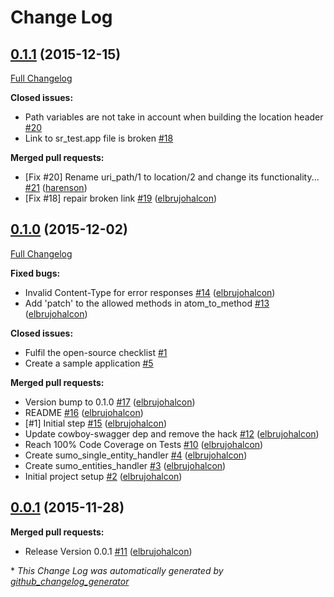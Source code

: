 # Change Log

## [0.1.1](https://github.com/inaka/sumo_rest/tree/0.1.1) (2015-12-15)
[Full Changelog](https://github.com/inaka/sumo_rest/compare/0.1.0...0.1.1)

**Closed issues:**

- Path variables are not take in account when building the location header [\#20](https://github.com/inaka/sumo_rest/issues/20)
- Link to sr\_test.app file is broken [\#18](https://github.com/inaka/sumo_rest/issues/18)

**Merged pull requests:**

- \[Fix \#20\] Rename uri\_path/1 to location/2 and change its functionality... [\#21](https://github.com/inaka/sumo_rest/pull/21) ([harenson](https://github.com/harenson))
- \[Fix \#18\] repair broken link [\#19](https://github.com/inaka/sumo_rest/pull/19) ([elbrujohalcon](https://github.com/elbrujohalcon))

## [0.1.0](https://github.com/inaka/sumo_rest/tree/0.1.0) (2015-12-02)
[Full Changelog](https://github.com/inaka/sumo_rest/compare/0.0.1...0.1.0)

**Fixed bugs:**

- Invalid Content-Type for error responses [\#14](https://github.com/inaka/sumo_rest/pull/14) ([elbrujohalcon](https://github.com/elbrujohalcon))
- Add 'patch' to the allowed methods in atom\_to\_method [\#13](https://github.com/inaka/sumo_rest/pull/13) ([elbrujohalcon](https://github.com/elbrujohalcon))

**Closed issues:**

- Fulfil the open-source checklist [\#1](https://github.com/inaka/sumo_rest/issues/1)
- Create a sample application [\#5](https://github.com/inaka/sumo_rest/issues/5)

**Merged pull requests:**

- Version bump to 0.1.0 [\#17](https://github.com/inaka/sumo_rest/pull/17) ([elbrujohalcon](https://github.com/elbrujohalcon))
- README [\#16](https://github.com/inaka/sumo_rest/pull/16) ([elbrujohalcon](https://github.com/elbrujohalcon))
- \[\#1\] Initial step [\#15](https://github.com/inaka/sumo_rest/pull/15) ([elbrujohalcon](https://github.com/elbrujohalcon))
- Update cowboy-swagger dep and remove the hack [\#12](https://github.com/inaka/sumo_rest/pull/12) ([elbrujohalcon](https://github.com/elbrujohalcon))
- Reach 100% Code Coverage on Tests [\#10](https://github.com/inaka/sumo_rest/pull/10) ([elbrujohalcon](https://github.com/elbrujohalcon))
- Create sumo\_single\_entity\_handler [\#4](https://github.com/inaka/sumo_rest/pull/4) ([elbrujohalcon](https://github.com/elbrujohalcon))
- Create sumo\_entities\_handler [\#3](https://github.com/inaka/sumo_rest/pull/3) ([elbrujohalcon](https://github.com/elbrujohalcon))
- Initial project setup [\#2](https://github.com/inaka/sumo_rest/pull/2) ([elbrujohalcon](https://github.com/elbrujohalcon))

## [0.0.1](https://github.com/inaka/sumo_rest/tree/0.0.1) (2015-11-28)
**Merged pull requests:**

- Release Version 0.0.1 [\#11](https://github.com/inaka/sumo_rest/pull/11) ([elbrujohalcon](https://github.com/elbrujohalcon))



\* *This Change Log was automatically generated by [github_changelog_generator](https://github.com/skywinder/Github-Changelog-Generator)*